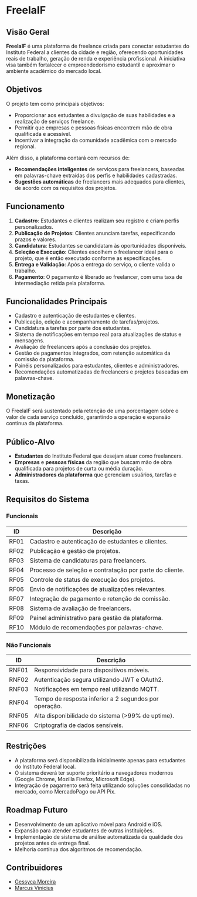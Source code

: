 # FreelaIF

## Visão Geral

**FreelaIF** é uma plataforma de freelance criada para conectar estudantes do Instituto Federal a clientes da cidade e região, oferecendo oportunidades reais de trabalho, geração de renda e experiência profissional. A iniciativa visa também fortalecer o empreendedorismo estudantil e aproximar o ambiente acadêmico do mercado local.

## Objetivos

O projeto tem como principais objetivos:

- Proporcionar aos estudantes a divulgação de suas habilidades e a realização de serviços freelance.
- Permitir que empresas e pessoas físicas encontrem mão de obra qualificada e acessível.
- Incentivar a integração da comunidade acadêmica com o mercado regional.

Além disso, a plataforma contará com recursos de:

- **Recomendações inteligentes** de serviços para freelancers, baseadas em palavras-chave extraídas dos perfis e habilidades cadastradas.
- **Sugestões automáticas** de freelancers mais adequados para clientes, de acordo com os requisitos dos projetos.
  
## Funcionamento

1. **Cadastro**: Estudantes e clientes realizam seu registro e criam perfis personalizados.
2. **Publicação de Projetos**: Clientes anunciam tarefas, especificando prazos e valores.
3. **Candidatura**: Estudantes se candidatam às oportunidades disponíveis.
4. **Seleção e Execução**: Clientes escolhem o freelancer ideal para o projeto, que é então executado conforme as especificações.
5. **Entrega e Validação**: Após a entrega do serviço, o cliente valida o trabalho.
6. **Pagamento**: O pagamento é liberado ao freelancer, com uma taxa de intermediação retida pela plataforma.

## Funcionalidades Principais

- Cadastro e autenticação de estudantes e clientes.
- Publicação, edição e acompanhamento de tarefas/projetos.
- Candidatura a tarefas por parte dos estudantes.
- Sistema de notificações em tempo real para atualizações de status e mensagens.
- Avaliação de freelancers após a conclusão dos projetos.
- Gestão de pagamentos integrados, com retenção automática da comissão da plataforma.
- Painéis personalizados para estudantes, clientes e administradores.
- Recomendações automatizadas de freelancers e projetos baseadas em palavras-chave.

## Monetização

O FreelaIF será sustentado pela retenção de uma porcentagem sobre o valor de cada serviço concluído, garantindo a operação e expansão contínua da plataforma.

## Público-Alvo

- **Estudantes** do Instituto Federal que desejam atuar como freelancers.
- **Empresas** e **pessoas físicas** da região que buscam mão de obra qualificada para projetos de curta ou média duração.
- **Administradores da plataforma** que gerenciam usuários, tarefas e taxas.

## Requisitos do Sistema

### Funcionais

| ID | Descrição |
|----|-----------|
| RF01 | Cadastro e autenticação de estudantes e clientes. |
| RF02 | Publicação e gestão de projetos. |
| RF03 | Sistema de candidaturas para freelancers. |
| RF04 | Processo de seleção e contratação por parte do cliente. |
| RF05 | Controle de status de execução dos projetos. |
| RF06 | Envio de notificações de atualizações relevantes. |
| RF07 | Integração de pagamento e retenção de comissão. |
| RF08 | Sistema de avaliação de freelancers. |
| RF09 | Painel administrativo para gestão da plataforma. |
| RF10 | Módulo de recomendações por palavras-chave. |

### Não Funcionais

| ID | Descrição |
|----|-----------|
| RNF01 | Responsividade para dispositivos móveis. |
| RNF02 | Autenticação segura utilizando JWT e OAuth2. |
| RNF03 | Notificações em tempo real utilizando MQTT. |
| RNF04 | Tempo de resposta inferior a 2 segundos por operação. |
| RNF05 | Alta disponibilidade do sistema (>99% de uptime). |
| RNF06 | Criptografia de dados sensíveis. |

## Restrições

- A plataforma será disponibilizada inicialmente apenas para estudantes do Instituto Federal local.
- O sistema deverá ter suporte prioritário a navegadores modernos (Google Chrome, Mozilla Firefox, Microsoft Edge).
- Integração de pagamento será feita utilizando soluções consolidadas no mercado, como MercadoPago ou API Pix.

## Roadmap Futuro

- Desenvolvimento de um aplicativo móvel para Android e iOS.
- Expansão para atender estudantes de outras instituições.
- Implementação de sistema de análise automatizada da qualidade dos projetos antes da entrega final.
- Melhoria contínua dos algoritmos de recomendação.

## Contribuidores
- [Gessyca Moreira](https://github.com/Geessyca)
- [Marcus Vinicius](https://github.com/PyMarcus)
